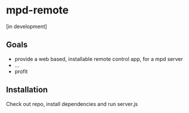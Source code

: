 # mpd-remote

[in development]

## Goals
 - provide a web based, installable remote control app, for a mpd server
 - ...
 - profit
 
## Installation
Check out repo, install dependencies and run server.js